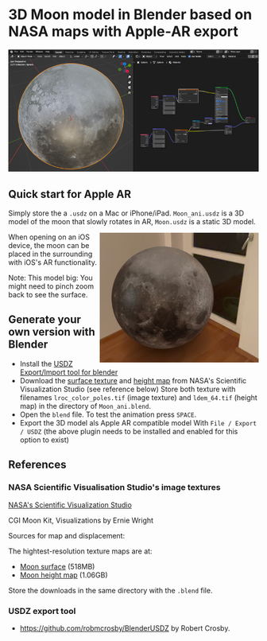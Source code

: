 # 3D Moon model in Blender based on NASA maps with Apple-AR export

![Blender 3D moon](doc/blender_moon.png)

## Quick start for Apple AR

Simply store the a `.usdz` on a Mac or iPhone/iPad. `Moon_ani.usdz` is a 
3D model of the moon that slowly rotates in AR, `Moon.usdz` is a static 3D
model.

<img align="right" width="320" src="https://github.com/domschl/moon_ar/blob/main/doc/moon_ar.png">

When opening on an iOS device, the moon can be placed in the surrounding
with iOS's AR functionality.

Note: This model big: You might need to pinch zoom back to see the surface.

## Generate your own version with Blender

* Install the [USDZ Export/Import tool for blender](https://github.com/robmcrosby/BlenderUSDZ)
* Download the [surface texture](https://svs.gsfc.nasa.gov/vis/a000000/a004700/a004720/lroc_color_poles.tif) and [height map](https://svs.gsfc.nasa.gov/vis/a000000/a004700/a004720/ldem_64.tif) from NASA's Scientific Visualization Studio (see reference below)
  Store both texture with filenames `lroc_color_poles.tif` (image texture) and `ldem_64.tif` (height map) in the directory of `Moon_ani.blend`.
* Open the `blend` file. To test the animation press `SPACE`.
* Export the 3D model als Apple AR compatible model With `File / Export / USDZ` 
(the above plugin needs to be installed and enabled for this option to exist)

## References

### NASA Scientific Visualisation Studio's image textures

[NASA's Scientific Visualization Studio](https://svs.gsfc.nasa.gov/cgi-bin/details.cgi?aid=4720)

CGI Moon Kit, Visualizations by Ernie Wright

Sources for map and displacement:

The hightest-resolution texture maps are at:

* [Moon surface](https://svs.gsfc.nasa.gov/vis/a000000/a004700/a004720/lroc_color_poles.tif) (518MB)
* [Moon height map](https://svs.gsfc.nasa.gov/vis/a000000/a004700/a004720/ldem_64.tif) (1.06GB)

Store the downloads in the same directory with the `.blend` file.

### USDZ export tool

* <https://github.com/robmcrosby/BlenderUSDZ> by Robert Crosby.

